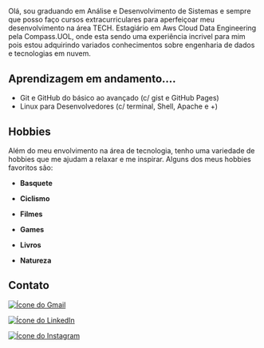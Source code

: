 ##
Olá, sou graduando em Análise e Desenvolvimento de Sistemas e sempre que posso faço cursos extracurriculares para aperfeiçoar meu desenvolvimento na área TECH.
Estagiário em Aws Cloud Data Engineering pela Compass.UOL, onde esta sendo uma experiência incrivel para mim pois estou adquirindo variados conhecimentos sobre engenharia de dados e tecnologias em nuvem.

## **Aprendizagem em andamento....**
*  Git e GitHub do básico ao avançado (c/ gist e GitHub Pages) 
*  Linux para Desenvolvedores (c/ terminal, Shell, Apache e +)

## **Hobbies**

Além do meu envolvimento na área de tecnologia, tenho uma variedade de hobbies que me ajudam a relaxar e me inspirar. Alguns dos meus hobbies favoritos são:

-  **Basquete** 

* **Ciclismo** 

- **Filmes** 

- **Games** 

- **Livros** 

- **Natureza** 

## **Contato**
[![Ícone do Gmail](https://img.shields.io/badge/Gmail-D14836?style=for-the-badge&logo=gmail&logoColor=white)](mailto:andersonamoral2@gmail.com)

[![Ícone do LinkedIn](https://img.shields.io/badge/LinkedIn-0A66C2?style=for-the-badge&logo=linkedin&logoColor=white)](https://www.linkedin.com/in/anderson-evangelista-688010176/)

[![Ícone do Instagram](https://img.shields.io/badge/Instagram-E4405F?style=for-the-badge&logo=instagram&logoColor=white)](https://www.instagram.com/andersonafr0)


